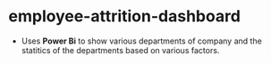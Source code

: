 # employee-attrition-dashboard

- Uses **Power Bi** to show various departments of company and the statitics of the departments based on various factors.
  
